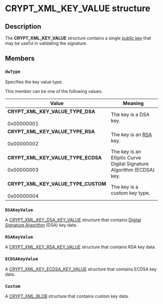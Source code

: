 # CRYPT_XML_KEY_VALUE structure

## Description

The **CRYPT_XML_KEY_VALUE** structure contains a single [public key](https://learn.microsoft.com/windows/desktop/SecGloss/p-gly) that may be useful in validating the signature.

## Members

### `dwType`

Specifies the key value type.

This member can be one of the following values.

| Value | Meaning |
| --- | --- |
| **CRYPT_XML_KEY_VALUE_TYPE_DSA**<br><br>0x00000001 | The key is a DSA key. |
| **CRYPT_XML_KEY_VALUE_TYPE_RSA**<br><br>0x00000002 | The key is an [RSA](https://learn.microsoft.com/windows/desktop/SecGloss/r-gly) key. |
| **CRYPT_XML_KEY_VALUE_TYPE_ECDSA**<br><br>0x00000003 | The key is an Elliptic Curve Digital Signature Algorithm (ECDSA) key. |
| **CRYPT_XML_KEY_VALUE_TYPE_CUSTOM**<br><br>0x00000004 | The key is a custom key type. |

### `DSAKeyValue`

A [CRYPT_XML_KEY_DSA_KEY_VALUE](https://learn.microsoft.com/windows/desktop/api/cryptxml/ns-cryptxml-crypt_xml_key_dsa_key_value) structure that contains [Digital Signature Algorithm](https://learn.microsoft.com/windows/desktop/SecGloss/d-gly) (DSA) key data.

### `RSAKeyValue`

A [CRYPT_XML_KEY_RSA_KEY_VALUE](https://learn.microsoft.com/windows/desktop/api/cryptxml/ns-cryptxml-crypt_xml_key_rsa_key_value) structure that contains RSA key data.

### `ECDSAKeyValue`

A [CRYPT_XML_KEY_ECDSA_KEY_VALUE](https://learn.microsoft.com/windows/desktop/api/cryptxml/ns-cryptxml-crypt_xml_key_ecdsa_key_value) structure that contains ECDSA key data.

### `Custom`

A [CRYPT_XML_BLOB](https://learn.microsoft.com/windows/desktop/api/cryptxml/ns-cryptxml-crypt_xml_blob) structure that contains custom key data.